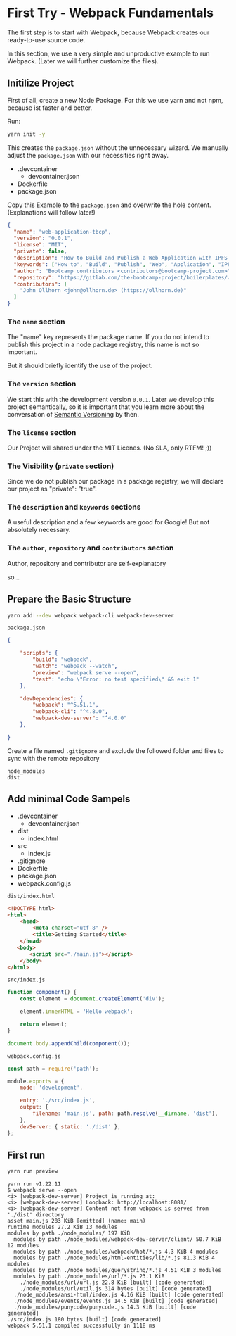 # First Try - Webpack Fundamentals

The first step is to start with Webpack, because Webpack creates our ready-to-use source code.

In this section, we use a very simple and unproductive example to run Webpack. (Later we will further customize the files).

## Initilize Project

First of all, create a new Node Package. For this we use yarn and not npm, because ist faster and better.

Run:

```bash
yarn init -y
```

This creates the `package.json` without the unnecessary wizard. We manually adjust the `package.json` with our necessities right away.

- .devcontainer
  - devcontainer.json
- Dockerfile
- package.json

Copy this Example to the `package.json` and overwrite the hole content. (Explanations will follow later!)

```json
{
  "name": "web-application-tbcp",
  "version": "0.0.1",
  "license": "MIT",
  "private": false,
  "description": "How to Build and Publish a Web Application with IPFS Svelte TypeScript Webpack",
  "keywords": ["How to", "Build", "Publish", "Web", "Application", "IPFS", "Svelte", "TypeScript", "Webpack", "Boilerplate", "Step-by-Step"],
  "author": "Bootcamp contributors <contributors@bootcamp-project.com>",
  "repository": "https://gitlab.com/the-bootcamp-project/boilerplates/web-application.git",
  "contributors": [
    "John Ollhorn <john@ollhorn.de> (https://ollhorn.de)"
  ]
}
```

### The `name` section

The "name" key represents the package name. If you do not intend to publish this project in a node package registry, this name is not so important.

But it should briefly identify the use of the project.

### The `version` section

We start this with the development version `0.0.1`. Later we develop this project semantically, so it is important that you learn more about the conversation of [Semantic Versioning](https://semver.org) by then.

### The `license` section

Our Project will shared under the MIT Licenes. (No SLA, only RTFM! ;))

### The Visibility (`private` section)

Since we do not publish our package in a package registry, we will declare our project as "private": "true".

### The `description` and `keywords` sections

A useful description and a few keywords are good for Google! But not absolutely necessary.

### The `author`, `repository` and `contributors` section

Author, repository and contributor are self-explanatory

so...

## Prepare the Basic Structure

```bash
yarn add --dev webpack webpack-cli webpack-dev-server
```

`package.json`

```json
{

    "scripts": {
        "build": "webpack",
        "watch": "webpack --watch",
        "preview": "webpack serve --open",
        "test": "echo \"Error: no test specified\" && exit 1"
    },

    "devDependencies": {
        "webpack": "^5.51.1",
        "webpack-cli": "^4.8.0",
        "webpack-dev-server": "^4.0.0"
    },

}
```

Create a file named `.gitignore` and exclude the followed folder and files to sync with the remote repository

```text
node_modules
dist
```

## Add minimal Code Sampels

- .devcontainer
  - devcontainer.json
- dist
  - index.html
- src
  - index.js
- .gitignore
- Dockerfile
- package.json
- webpack.config.js

`dist/index.html`

```html
<!DOCTYPE html>
<html>
    <head>
        <meta charset="utf-8" />
        <title>Getting Started</title>
    </head>
   <body>
       <script src="./main.js"></script>
    </body>
</html>
```

`src/index.js`

```javascript
function component() {
    const element = document.createElement('div');

    element.innerHTML = 'Hello webpack';

    return element;
}

document.body.appendChild(component());
```

`webpack.config.js`

```javascript
const path = require('path');

module.exports = {
    mode: 'development',

    entry: './src/index.js',
    output: {
        filename: 'main.js', path: path.resolve(__dirname, 'dist'),
    },
    devServer: { static: './dist' },
};
```

## First run

```bash
yarn run preview
```

```text
yarn run v1.22.11
$ webpack serve --open
<i> [webpack-dev-server] Project is running at:
<i> [webpack-dev-server] Loopback: http://localhost:8081/
<i> [webpack-dev-server] Content not from webpack is served from './dist' directory
asset main.js 283 KiB [emitted] (name: main)
runtime modules 27.2 KiB 13 modules
modules by path ./node_modules/ 197 KiB
  modules by path ./node_modules/webpack-dev-server/client/ 50.7 KiB 12 modules
  modules by path ./node_modules/webpack/hot/*.js 4.3 KiB 4 modules
  modules by path ./node_modules/html-entities/lib/*.js 81.3 KiB 4 modules
  modules by path ./node_modules/querystring/*.js 4.51 KiB 3 modules
  modules by path ./node_modules/url/*.js 23.1 KiB
    ./node_modules/url/url.js 22.8 KiB [built] [code generated]
    ./node_modules/url/util.js 314 bytes [built] [code generated]
  ./node_modules/ansi-html/index.js 4.16 KiB [built] [code generated]
  ./node_modules/events/events.js 14.5 KiB [built] [code generated]
  ./node_modules/punycode/punycode.js 14.3 KiB [built] [code generated]
./src/index.js 180 bytes [built] [code generated]
webpack 5.51.1 compiled successfully in 1118 ms
```

